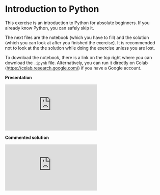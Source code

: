 # Introduction to Python

This exercise is an introduction to Python for absolute beginners. If you already know Python, you can safely skip it. 

The next files are the notebook (which you have to fill) and the solution (which you can look at after you finished the exercise). It is recommended not to look at the the solution while doing the exercise unless you are lost. 

To download the notebook, there is a link on the top right where you can download the `.ipynb` file. Alternatively, you can run it directly on Colab (<https://colab.research.google.com/>) if you have a Google account. 

**Presentation**

<div class="embed-container">
  <iframe src="https://www.youtube.com/embed/lqJ-2Wrc5SI" frameborder="0" allowfullscreen></iframe>
</div>

**Commented solution**

<div class="embed-container">
  <iframe src="https://www.youtube.com/embed/pBTwkxOSlpU" frameborder="0" allowfullscreen></iframe>
</div>



